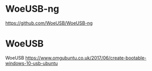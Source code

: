 # WoeUSB-ng
https://github.com/WoeUSB/WoeUSB-ng

# WoeUSB

WoeUSB
https://www.omgubuntu.co.uk/2017/06/create-bootable-windows-10-usb-ubuntu
